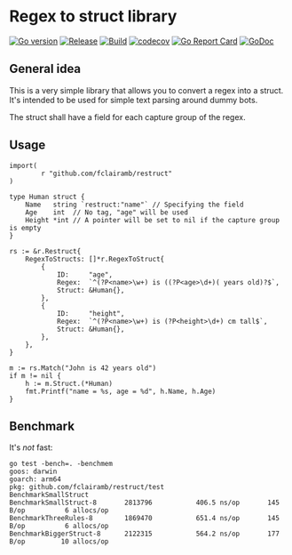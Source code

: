 # Regex to struct library

[![Go version](https://img.shields.io/github/go-mod/go-version/fclairamb/restruct)](https://golang.org/doc/devel/release.html)
[![Release](https://img.shields.io/github/v/release/fclairamb/restruct)](https://github.com/fclairamb/restruct/releases/latest)
[![Build](https://github.com/fclairamb/restruct/workflows/Build/badge.svg)](https://github.com/fclairamb/restruct/actions/workflows/build.yml)
[![codecov](https://codecov.io/gh/fclairamb/restruct/branch/main/graph/badge.svg?token=y1vcrxbXfv)](https://codecov.io/gh/fclairamb/restruct)<!--- [![gocover.io](https://gocover.io/_badge/github.com/fclairamb/restruct)](https://gocover.io/github.com/fclairamb/restruct) -->
[![Go Report Card](https://goreportcard.com/badge/fclairamb/restruct)](https://goreportcard.com/report/fclairamb/restruct)
[![GoDoc](https://godoc.org/github.com/fclairamb/restruct?status.svg)](https://godoc.org/github.com/fclairamb/restruct)

## General idea
This is a very simple library that allows you to convert a regex into a struct. It's intended to be used for simple text parsing around 
dummy bots.

The struct shall have a field for each capture group of the regex.

## Usage

```golang
import(
    	r "github.com/fclairamb/restruct"
)

type Human struct {
    Name   string `restruct:"name"` // Specifying the field
    Age    int  // No tag, "age" will be used
    Height *int // A pointer will be set to nil if the capture group is empty
}

rs := &r.Restruct{
    RegexToStructs: []*r.RegexToStruct{
        {
            ID:     "age",
            Regex:  `^(?P<name>\w+) is ((?P<age>\d+)( years old)?$`,
            Struct: &Human{},
        },
        {
            ID:     "height",
            Regex:  `^(?P<name>\w+) is (?P<height>\d+) cm tall$`,
            Struct: &Human{},
        },
    },
}

m := rs.Match("John is 42 years old")
if m != nil {
    h := m.Struct.(*Human)
    fmt.Printf("name = %s, age = %d", h.Name, h.Age)
}
```

## Benchmark
It's _not_ fast:
```text
go test -bench=. -benchmem
goos: darwin
goarch: arm64
pkg: github.com/fclairamb/restruct/test
BenchmarkSmallStruct
BenchmarkSmallStruct-8    	 2813796	       406.5 ns/op	     145 B/op	       6 allocs/op
BenchmarkThreeRules-8     	 1869470	       651.4 ns/op	     145 B/op	       6 allocs/op
BenchmarkBiggerStruct-8   	 2122315	       564.2 ns/op	     177 B/op	      10 allocs/op
```
